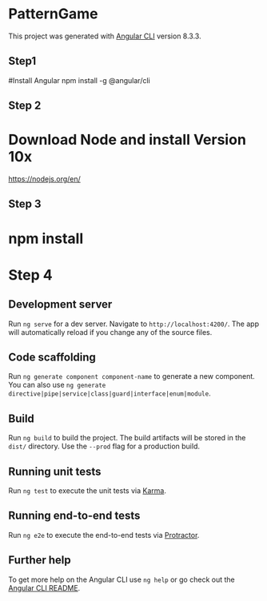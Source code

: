 # PatternGame

This project was generated with [Angular CLI](https://github.com/angular/angular-cli) version 8.3.3.

## Step1

#Install Angular
npm install -g @angular/cli

## Step 2

# Download Node and install Version 10x

https://nodejs.org/en/

## Step 3

# npm install

# Step 4

## Development server

Run `ng serve` for a dev server. Navigate to `http://localhost:4200/`. The app will automatically reload if you change any of the source files.

##

## Code scaffolding

Run `ng generate component component-name` to generate a new component. You can also use `ng generate directive|pipe|service|class|guard|interface|enum|module`.

## Build

Run `ng build` to build the project. The build artifacts will be stored in the `dist/` directory. Use the `--prod` flag for a production build.

## Running unit tests

Run `ng test` to execute the unit tests via [Karma](https://karma-runner.github.io).

## Running end-to-end tests

Run `ng e2e` to execute the end-to-end tests via [Protractor](http://www.protractortest.org/).

## Further help

To get more help on the Angular CLI use `ng help` or go check out the [Angular CLI README](https://github.com/angular/angular-cli/blob/master/README.md).
